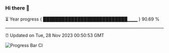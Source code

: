 ### Hi there 👋

⏳ Year progress { ███████████████████████████▁▁▁ } 90.69 %

---

⏰ Updated on Tue, 28 Nov 2023 00:50:53 GMT

![Progress Bar CI](https://github.com/liununu/liununu/workflows/Progress%20Bar%20CI/badge.svg)
